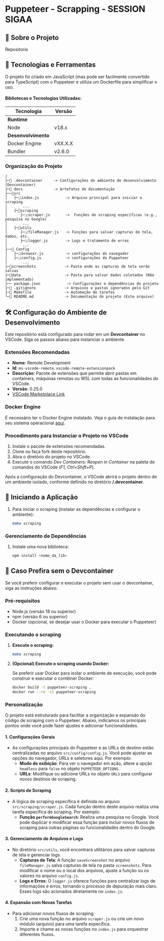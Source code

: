 # Puppeteer - Scrapping - SESSION SIGAA

## 📖 Sobre o Projeto
Repositorio 

## 🚀 Tecnologias e Ferramentas
O projeto foi criado em JavaScript (mas pode ser facilmente convertido para TypeScript) com o Puppeteer e utiliza um Dockerfile para simplificar o uso.

#### Bibliotecas e Tecnologias Utilizadas:
| Tecnologia           | Versão    |
|----------------------|-----------|
| **Runtime**           |           |
| Node                  | v18.x     |
| **Desenvolvimento**   |           |
| Docker Engine         | vXX.X.X   |
| Bundler               | v2.6.0    |

### Organização do Projeto

```
/
├─📁 .devcontainer     -> Configurações do ambiente de desenvolvimento (Devcontainer)
├─📁 docs              -> Artefatos de documentação
├──📁src
│   ├─🇯index.js            -> Arquivo principal para iniciar o scraping
│       ...
│   ├─📁scraping
│      ├─🇯scraper.js       ->  Funções de scraping específicas (e.g., pesquisa no Google)
│       ...
│   ├─📁utils             
│      ├─🇯fileManager.js   -> Funções para salvar capturas de tela, dados, etc.
│      ├─🇯logger.js        -> Logs e tratamento de erros
│       ...
├──📁 Config
│   ├─🇯browser.js          -> configurações do navegador
│   ├─🇯config.js           -> configurações do Puppeteer
│       ...
├─📁screenshots             -> Pasta onde as capturas de tela serão salvas
├─📁data                    -> Pasta para salvar dados coletados (Não implementado)
├── package.json            -> Configurações e dependências do projeto
├─📄 .gitignore             -> Arquivos e pastas ignorados pelo Git
├─📄 Makefile               -> Automação de tarefas
└─📄 README.md              -> Documentação do projeto (Este arquivo)
```

## 🛠️ Configuração do Ambiente de Desenvolvimento

Este repositório está configurado para rodar em um **Devcontainer** no VSCode. Siga os passos abaixo para instanciar o ambiente.

### Extensões Recomendadas

- **Nome**: Remote Development
- **Id**: `ms-vscode-remote.vscode-remote-extensionpack`
- **Descrição**: Pacote de extensões que permite abrir pastas em containers, máquinas remotas ou WSL com todas as funcionalidades do VSCode.
- **Versão**: 0.25.0
- [VSCode Marketplace Link](https://marketplace.visualstudio.com/items?itemName=ms-vscode-remote.vscode-remote-extensionpack)

### Docker Engine

É necessário ter o Docker Engine instalado. Veja o guia de instalação para seu sistema operacional [aqui](https://docs.docker.com/engine/install/).

### Procedimento para Instanciar o Projeto no VSCode

1. Instale o pacote de extensões recomendadas.
2. Clone ou faça fork deste repositório.
3. Abra o diretório do projeto no VSCode.
4. Execute o comando _Dev Containers: Reopen in Container_ na paleta de comandos do VSCode (_F1, Ctrl+Shift+P_).

Após a configuração do Devcontainer, o VSCode abrirá o projeto dentro de um ambiente isolado, conforme definido no diretório **/.devcontainer**.

## 🚀 Iniciando a Aplicação

1. Para iniciar o scraping (instalar as dependências e configurar o ambiente):
    ```sh
    make scraping
    ```

### Gerenciamento de Dependências

1. Instale uma nova biblioteca:
    ```sh
    npm install <nome_da_lib>
    ```

## 📖 Caso Prefira sem o Devcontainer

Se você preferir configurar e executar o projeto sem usar o devcontainer, siga as instruções abaixo:

### Pré-requisitos

- Node.js (versão 18 ou superior)
- npm (versão 6 ou superior)
- Docker (opcional, se desejar usar o Docker para executar o Puppeteer)


### Executando o scraping

1. **Execute o scraping:**

    ```sh
    make scraping
    ```

2. **(Opcional) Execute o scraping usando Docker:**

    Se preferir usar Docker para isolar o ambiente de execução, você pode construir e executar o contêiner Docker:

    ```sh
    docker build -t puppeteer-scraping .
    docker run --rm -it puppeteer-scraping
    ```

### Personalização

O projeto está estruturado para facilitar a organização e expansão do código de scraping com o Puppeteer. Abaixo, indicamos os principais pontos onde você pode fazer ajustes e adicionar funcionalidades.

#### 1. Configurações Gerais

- As configurações principais do Puppeteer e as URLs de destino estão centralizadas no arquivo `src/config/config.js`. Você pode ajustar as opções do navegador, URLs e seletores aqui. Por exemplo:
  - **Modo de exibição**: Para ver o navegador em ação, altere a opção `headless` para `false` no objeto `PUPPETEER_OPTIONS`.
  - **URLs**: Modifique ou adicione URLs no objeto `URLS` para configurar novos destinos de scraping.

#### 2. Scripts de Scraping

- A lógica de scraping específica é definida no arquivo `src/scraping/scraper.js`. Cada função dentro deste arquivo realiza uma tarefa específica de scraping. Por exemplo:
  - **Função `performGoogleSearch`**: Realiza uma pesquisa no Google. Você pode duplicar e modificar essa função para incluir novos fluxos de scraping para outras páginas ou funcionalidades dentro do Google.

#### 3. Gerenciamento de Arquivos e Logs

- No diretório `src/utils`, você encontrará utilitários para salvar capturas de tela e gerenciar logs.
  - **Capturas de Tela**: A função `saveScreenshot` no arquivo `fileManager.js` salva capturas de tela na pasta `screenshots`. Para modificar o nome ou o local dos arquivos, ajuste a função ou os valores no arquivo `config.js`.
  - **Logs e Erros**: O `logger.js` oferece funções para centralizar logs de informações e erros, tornando o processo de depuração mais claro. Esses logs são acionados diretamente no `index.js`.

#### 4. Expansão com Novas Tarefas

- Para adicionar novos fluxos de scraping:
  1. Crie uma nova função no arquivo `scraper.js` ou crie um novo módulo (arquivo) para uma tarefa específica.
  2. Importe e chame as novas funções no `index.js` para orquestrar diferentes fluxos.
